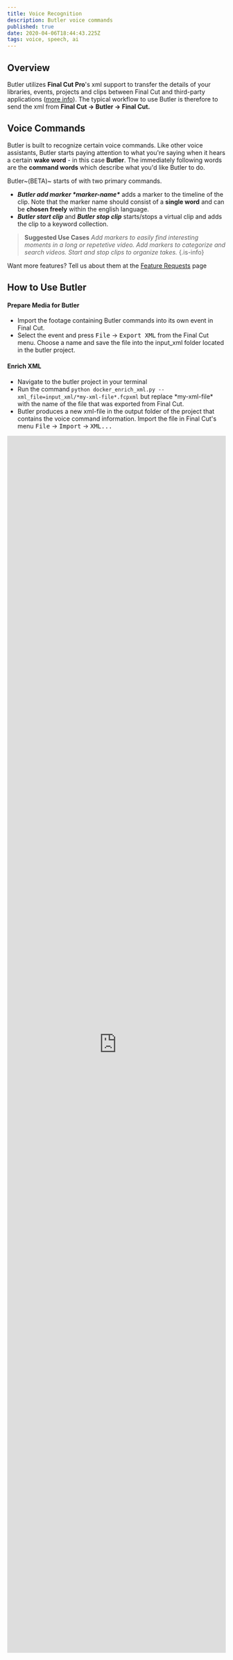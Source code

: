```yaml
---
title: Voice Recognition
description: Butler voice commands
published: true
date: 2020-04-06T18:44:43.225Z
tags: voice, speech, ai
---
```



## Overview

Butler utilizes **Final Cut Pro**'s xml support to transfer the details of your libraries, events, projects and clips between Final Cut and third-party applications ([more info](https://support.apple.com/guide/final-cut-pro/use-xml-to-transfer-projects-verdbd66ae/mac)). The typical workflow to use Butler is therefore to send the xml from **Final Cut &rarr; Butler &rarr; Final Cut.**


## Voice Commands

Butler is built to recognize certain voice commands. Like other voice assistants, Butler starts paying attention to what you're saying when it hears a certain **wake word** - in this case **Butler**. The immediately following words are the **command words** which describe what you'd like Butler to do.

Butler~(BETA)~ starts of with two primary commands.
- **_Butler add marker \*marker-name\*_** adds a marker to the timeline of the clip. Note that the marker name should consist of a **single word** and can be **chosen freely** within the english language.
- **_Butler start clip_** and **_Butler stop clip_** starts/stops a virtual clip and adds the clip to a keyword collection.

> **Suggested Use Cases**
*Add markers to easily find interesting moments in a long or repetetive video.*
*Add markers to categorize and search videos.*
*Start and stop clips to organize takes.*
{.is-info}

Want more features? Tell us about them at the [Feature Requests](../../html/featurerequests) page

## How to Use Butler

#### Prepare Media for Butler
- Import the footage containing Butler commands into its own event in Final Cut.
- Select the event and press <kbd>File</kbd> &rarr; <kbd>Export XML</kbd> from the Final Cut menu. Choose a name and save the file into the input_xml folder located in the butler project.


#### Enrich XML
- Navigate to the butler project in your terminal
- Run the command `python docker_enrich_xml.py --xml_file=input_xml/*my-xml-file*.fcpxml` but replace \*my-xml-file\* with the name of the file that was exported from Final Cut.
- Butler produces a new xml-file in the output folder of the project that contains the voice command information. Import the file in Final Cut's menu <kbd>File</kbd> &rarr; <kbd>Import</kbd> &rarr; <kbd>XML...</kbd>

<div style="background-color:lightblue;margin:0;padding:0;height:70vh;overflow:hidden;">
  <iframe id="inlineFrameExample"
  title="Inline Frame Example"
  width="100vh"
  height="100%"
  frameborder="0"
  style="overflow:hidden;height:100%;width:100%"
  allow="accelerometer; autoplay; encrypted-media; gyroscope; picture-in-picture"
  allowfullscreen
  src="https://www.youtube.com/embed/Gk-wNunhERk">
  </iframe>
</div>